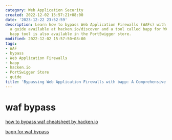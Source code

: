 ```yaml
---
category: Web Application Security
created: 2022-12-02 15:57:21+08:00
date: '2023-12-22 23:52:59'
description: Learn how to bypass Web Application Firewalls (WAFs) with the help of
  a guide available at hacken.io/discover and a tool called bapp for WAF bypass. The
  bapp tool is also available in the PortSwigger store.
modified: 2022-12-02 15:57:50+08:00
tags:
- WAF
- bypass
- Web Application Firewalls
- bapp
- hacken.io
- PortSwigger Store
- guide
title: 'Bypassing Web Application Firewalls with bapp: A Comprehensive Guide'
---
```


# waf bypass

[how to bypass waf cheatsheet by hacken.io](https://hacken.io/discover/how-to-bypass-waf-hackenproof-cheat-sheet/)
 
[bapp for waf bypass](https://portswigger.net/bappstore/ae2611da3bbc4687953a1f4ba6a4e04c)
